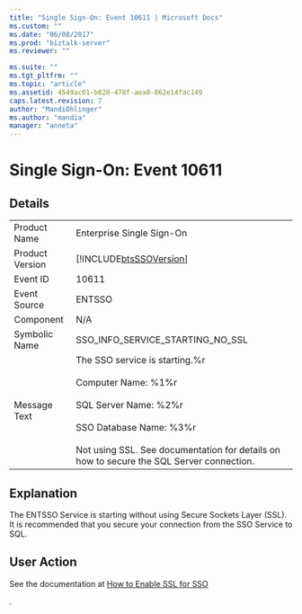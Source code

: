 ```yaml
---
title: "Single Sign-On: Event 10611 | Microsoft Docs"
ms.custom: ""
ms.date: "06/08/2017"
ms.prod: "biztalk-server"
ms.reviewer: ""

ms.suite: ""
ms.tgt_pltfrm: ""
ms.topic: "article"
ms.assetid: 4549ac01-b828-478f-aea0-862e14fac149
caps.latest.revision: 7
author: "MandiOhlinger"
ms.author: "mandia"
manager: "anneta"
---
```

# Single Sign-On: Event 10611
## Details  
  
|||  
|-|-|  
|Product Name|Enterprise Single Sign-On|  
|Product Version|[!INCLUDE[btsSSOVersion](../includes/btsssoversion-md.md)]|  
|Event ID|10611|  
|Event Source|ENTSSO|  
|Component|N/A|  
|Symbolic Name|SSO_INFO_SERVICE_STARTING_NO_SSL|  
|Message Text|The SSO service is starting.%r<br /><br /> Computer Name: %1%r<br /><br /> SQL Server Name: %2%r<br /><br /> SSO Database Name: %3%r<br /><br /> Not using SSL. See documentation for details on how to secure the SQL Server connection.|  
  
## Explanation  
 The ENTSSO Service is starting without using Secure Sockets Layer (SSL). It is recommended that you secure your connection from the SSO Service to SQL.  
  
## User Action  
 See the documentation at [How to Enable SSL for SSO](../core/how-to-enable-ssl-for-sso.md)  
  
 .